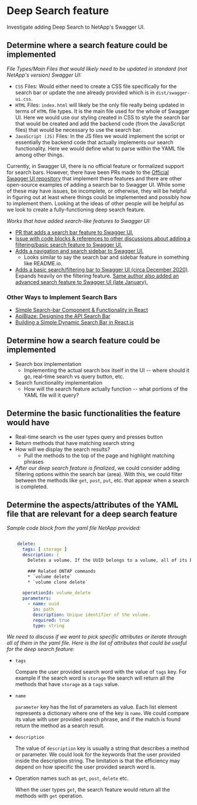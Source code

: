 # Deep Search feature

Investigate adding Deep Search to NetApp's Swagger UI.

## Determine where a search feature could be implemented

*File Types/Main Files that would likely need to be updated in standard (not NetApp's version) Swagger UI:*
- `CSS` Files: Would either need to create a CSS file specifically for the search bar or update the one already provided which is in `dist/swagger-ui.css`.
- `HTML` Files: `index.html` will likely be the only file really being updated in terms of `HTML` file types. It is the main file used for the whole of Swagger UI. Here we would use our styling created in CSS to style the search bar that would be created and add the backend code (from the JavaScript files) that would be necessary to use the search bar.
- `JavaScript (JS)` Files: In the JS files we would implement the script or essentially the backend code that actually implements our search functionality. Here we would define what to parse within the YAML file among other things.

Currently, in Swagger UI, there is no official feature or formalized support for search bars. However, there have been PRs made to the [Official Swagger UI repository](https://github.com/swagger-api/swagger-ui) that implement these features and there are other open-source examples of adding a search bar to Swagger UI. While some of these may have issues, be incomplete, or otherwise, they will be helpful in figuring out at least where things could be implemented and possibly how to implement them. Looking at the ideas of other people will be helpful as we look to create a fully-functioning deep search feature.

*Works that have added search-like features to Swagger UI:*
- [PR that adds a search bar feature to Swagger UI.](https://github.com/swagger-api/swagger-ui/pull/2116)
- [Issue with code blocks & references to other discussions about adding a filtering/basic search feature to Swagger UI.](https://github.com/swagger-api/swagger-ui/issues/1096)
- [Adds a navigation and search sidebar to Swagger UI.](https://github.com/swagger-api/swagger-ui/issues/4373)
    - Looks similar to say the search bar and sidebar feature in something like README.io.  
- [Adds a basic search/filtering bar to Swagger UI (circa December 2020)](https://github.com/swagger-api/swagger-ui/pull/6744). Expands heavily on the filtering feature. [Same author also added an advanced search feature to Swagger UI (late January).](https://github.com/swagger-api/swagger-ui/pull/6851)

### Other Ways to Implement Search Bars
- [Simple Search-bar Component & Functionality in React](https://medium.com/@pradityadhitama/simple-search-bar-component-functionality-in-react-6589fda3385d)
- [ApiBlaze: Designing the API Search Bar](https://admantium.medium.com/apiblaze-designing-the-api-search-bar-507a89a401e2)
- [Building a Simple Dynamic Search Bar in React.js](https://levelup.gitconnected.com/building-a-simple-dynamic-search-bar-in-react-js-f1659d64dfae)

## Determine how a search feature could be implemented

- Search box implementation
    - Implementing the actual search box itself in the UI -- where should it go, real-time search vs query button, etc.
- Search functionality implementation
    - How will the search feature actually function -- what portions of the YAML file will it query?

## Determine the basic functionalities the feature would have

- Real-time search vs the user types query and presses button
- Return methods that have matching search string
- How will we display the search results?
    - Pull the methods to the top of the page and highlight matching phrases
- *After our deep search feature is finalized*, we could consider adding filtering options within the search bar (area). With this, we could filter between the methods like `get`, `post`, `put`, etc. that appear when a search is completed.

## Determine the aspects/attributes of the YAML file that are relevant for a deep search feature

*Sample code block from the yaml file NetApp provided:*

```yaml

    delete:
      tags: [ storage ]
      description: |
        Deletes a volume. If the UUID belongs to a volume, all of its blocks are freed and returned to its containing aggregate. If a volume is online, it is offlined before deletion. If a volume is mounted, unmount the volume by specifying the nas.path as empty before deleting it using the DELETE operation.
  
        ### Related ONTAP commands
        * `volume delete`
        * `volume clone delete`
  
      operationId: volume_delete
      parameters:
        - name: uuid
          in: path
          description: Unique identifier of the volume.
          required: true
          type: string

```

*We need to discuss if we want to pick specific attributes or iterate through all of them in the yaml file. Here is the list of attributes that could be useful for the deep search feature:*

- `tags`

    Compare the user provided search word with the value of `tags` key. For example if the search word is `storage` the search will return all the methods that have `storage` as a `tags` value.

- `name`

    `parameter` key has the list of parameters as value. Each list element represents a dictionary where one of the key is `name`. We could compare its value with user provided search phrase, and if the match is found return the method as a search result.

- `description`

    The value of `description` key is usually a string that describes a method or parameter. We could look for the keywords that the user provided inside the description string. The limitation is that the efficiency may depend on how specific the user provided search word is.

- Operation names such as `get`, `post`, `delete` etc.

    When the user types `get`, the search feature would return all the methods with `get` operation.
